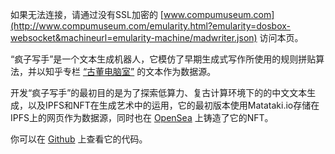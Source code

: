 如果无法连接，请通过没有SSL加密的 [www.compumuseum.com](http://www.compumuseum.com/emularity.html?emularity=dosbox-websocket&machineurl=emularity-machine/madwriter.json) 访问本页。

“疯子写手”是一个文本生成机器人，它模仿了早期生成式写作所使用的规则拼贴算法，并以知乎专栏 [“古董电脑室”](https://zhuanlan.zhihu.com/retrocomputing) 的文本作为数据源。

开发“疯子写手”的最初目的是为了探索低算力、复古计算环境下的的中文文本生成，以及IPFS和NFT在生成艺术中的运用，它的最初版本使用Matataki.io存储在IPFS上的网页作为数据源，同时也在 [OpenSea](https://opensea.io/assets/0x495f947276749ce646f68ac8c248420045cb7b5e/85082193235839641358202176184789853165871417855160442130207862834404947656705) 上铸造了它的NFT。

你可以在 [Github](https://github.com/pengan1987/madwriter/) 上查看它的代码。